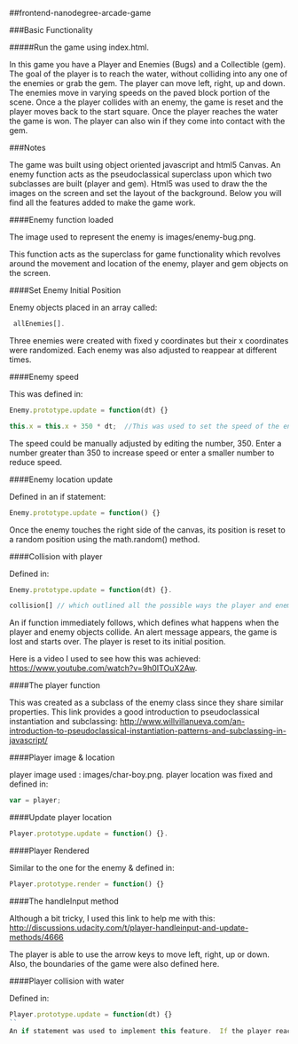 ##frontend-nanodegree-arcade-game

###Basic Functionality

#####Run the game using index.html.

In this game you have a Player and Enemies (Bugs) and a Collectible (gem). The goal of the player is to reach the water, without colliding into any one of the enemies or grab the gem. The player can move left, right, up and down. The enemies move in varying speeds on the paved block portion of the scene. Once a the player collides with an enemy, the game is reset and the player moves back to the start square. Once the player reaches the water the game is won.  The player can also win if they come into contact with the gem.

###Notes

The game was built using object oriented javascript and html5 Canvas.  An enemy function acts as the pseudoclassical superclass upon which two subclasses are built (player and gem).  Html5 was used to draw the the images on the screen and set the layout of the background.  Below you will find all the features added to make the game work.

####Enemy function loaded

The image used to represent the enemy is images/enemy-bug.png.

This function acts as the superclass for game functionality which revolves around the movement and location of the enemy, player and gem objects on the screen.

####Set Enemy Initial Position

Enemy objects placed in an array called:
```javascript
 allEnemies[].
 ```
 Three enemies were created with fixed y coordinates but their x coordinates were randomized.  Each enemy was also adjusted to reappear at different times.

####Enemy speed

This was defined in:
```javascript
Enemy.prototype.update = function(dt) {}
```
```javascript
this.x = this.x + 350 * dt;  //This was used to set the speed of the enemy.
```

The speed could be manually adjusted by editing the number, 350.  Enter a number greater than 350 to increase speed or enter a smaller number to reduce speed.

####Enemy location update

Defined in an if statement:
```javascript
Enemy.prototype.update = function() {}
```
Once the enemy touches the right side of the canvas, its position is reset to a random position using the math.random() method.

####Collision with player

Defined in:
```javascript
Enemy.prototype.update = function(dt) {}.
```
```javascript
collision[] // which outlined all the possible ways the player and enemy objects could collide.
```

An if function immediately follows, which defines what happens when the player and enemy objects collide.  An alert message appears, the game is lost and starts over.  The player is reset to its initial position.

Here is a video I used to see how this was achieved:  https://www.youtube.com/watch?v=9h0ITOuX2Aw.

####The player function

This was created as a subclass of the enemy class since they share similar properties.
This link provides a good introduction to pseudoclassical instantiation and subclassing:
http://www.willvillanueva.com/an-introduction-to-pseudoclassical-instantiation-patterns-and-subclassing-in-javascript/

####Player image & location

player image used : images/char-boy.png.
player location was fixed and defined in:
```javascript
var = player;
```

####Update player location
```javascript
Player.prototype.update = function() {}.
```

####Player Rendered

Similar to the one for the enemy & defined in:
```javascript
Player.prototype.render = function() {}
```

####The handleInput method

Although a bit tricky, I used this link to help me with this:
http://discussions.udacity.com/t/player-handleinput-and-update-methods/4666

The player is able to use the arrow keys to move left, right, up or down.
Also, the boundaries of the game were also defined here.

####Player collision with water

Defined in:
```javascript
Player.prototype.update = function(dt) {}
``
An if statement was used to implement this feature.  If the player reaches the water, the game is won and it starts over with the player being reset to its initial position.




